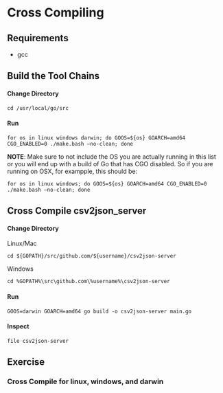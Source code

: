 # Cross Compiling

## Requirements

- gcc

## Build the Tool Chains

#### Change Directory

    cd /usr/local/go/src

#### Run

    for os in linux windows darwin; do GOOS=${os} GOARCH=amd64 CGO_ENABLED=0 ./make.bash —no-clean; done

**NOTE**: Make sure to not include the OS you are actually running in this list or you will end up with
a build of Go that has CGO disabled. So if you are running on OSX, for exampple, this should be:

    for os in linux windows; do GOOS=${os} GOARCH=amd64 CGO_ENABLED=0 ./make.bash —no-clean; done

## Cross Compile csv2json_server

#### Change Directory

Linux/Mac

    cd ${GOPATH}/src/github.com/${username}/csv2json-server

Windows

    cd %GOPATH%\src\github.com\%username%\csv2json-server

#### Run

    GOOS=darwin GOARCH=amd64 go build -o csv2json-server main.go

#### Inspect

    file csv2json-server

## Exercise

### Cross Compile for linux, windows, and darwin
